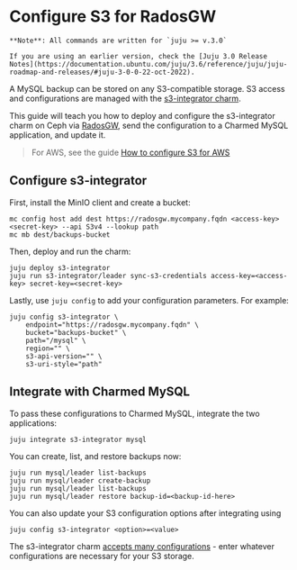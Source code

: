 
# Configure S3 for RadosGW

```{note}
**Note**: All commands are written for `juju >= v.3.0`

If you are using an earlier version, check the [Juju 3.0 Release Notes](https://documentation.ubuntu.com/juju/3.6/reference/juju/juju-roadmap-and-releases/#juju-3-0-0-22-oct-2022).
```

A MySQL backup can be stored on any S3-compatible storage. S3 access and configurations are managed with the [s3-integrator charm](https://charmhub.io/s3-integrator).

This guide will teach you how to deploy and configure the s3-integrator charm on Ceph via [RadosGW](https://docs.ceph.com/en/quincy/man/8/radosgw/), send the configuration to a Charmed MySQL application, and update it. 

> For AWS, see the guide [How to configure S3 for AWS](/how-to/back-up-and-restore/configure-s3-aws)

## Configure s3-integrator
First, install the MinIO client and create a bucket:
```shell
mc config host add dest https://radosgw.mycompany.fqdn <access-key> <secret-key> --api S3v4 --lookup path
mc mb dest/backups-bucket
```
Then, deploy and run the charm:
```shell
juju deploy s3-integrator
juju run s3-integrator/leader sync-s3-credentials access-key=<access-key> secret-key=<secret-key>
```
Lastly, use `juju config` to add your configuration parameters. For example:
```
juju config s3-integrator \
    endpoint="https://radosgw.mycompany.fqdn" \
    bucket="backups-bucket" \
    path="/mysql" \
    region="" \
    s3-api-version="" \
    s3-uri-style="path"
```

## Integrate with Charmed MySQL

To pass these configurations to Charmed MySQL, integrate the two applications:
```shell
juju integrate s3-integrator mysql
```

You can create, list, and restore backups now:
```shell
juju run mysql/leader list-backups
juju run mysql/leader create-backup
juju run mysql/leader list-backups
juju run mysql/leader restore backup-id=<backup-id-here>
```

You can also update your S3 configuration options after integrating using
```shell
juju config s3-integrator <option>=<value>
```
The s3-integrator charm [accepts many configurations](https://charmhub.io/s3-integrator/configure) - enter whatever configurations are necessary for your S3 storage.

